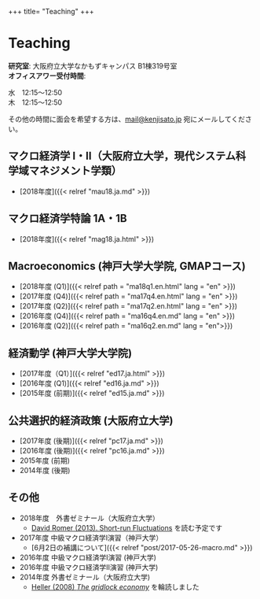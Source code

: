 +++
title= "Teaching"
+++

# Teaching

**研究室**: 大阪府立大学なかもずキャンパス B1棟319号室<br>
**オフィスアワー受付時間**:

水　12:15〜12:50  
木　12:15〜12:50

その他の時間に面会を希望する方は、mail@kenjisato.jp 宛にメールしてください。


## マクロ経済学 I・II（大阪府立大学，現代システム科学域マネジメント学類）

- [2018年度]({{< relref "mau18.ja.md" >}})

## マクロ経済学特論 1A・1B

- [2018年度]({{< relref "mag18.ja.html" >}})


## Macroeconomics (神戸大学大学院, GMAPコース)

- [2018年度 (Q1)]({{< relref path = "ma18q1.en.html" lang = "en" >}})
- [2017年度 (Q4)]({{< relref path = "ma17q4.en.html" lang = "en" >}})
- [2017年度 (Q2)]({{< relref path = "ma17q2.en.html" lang = "en" >}})
- [2016年度 (Q4)]({{< relref path = "ma16q4.en.md" lang = "en" >}})
- [2016年度 (Q2)]({{< relref path = "ma16q2.en.md" lang = "en">}})

## 経済動学 (神戸大学大学院)

- [2017年度（Q1）]({{< relref "ed17.ja.html" >}})
- [2016年度 (Q1)]({{< relref "ed16.ja.md" >}})
- [2015年度 (前期)]({{< relref "ed15.ja.md" >}})


## 公共選択的経済政策 (大阪府立大学)

- [2017年度 (後期)]({{< relref "pc17.ja.md" >}})
- [2016年度 (後期)]({{< relref "pc16.ja.md" >}})
- 2015年度 (前期)
- 2014年度 (後期)

## その他

- 2018年度　外書ゼミナール（大阪府立大学）
  - [David Romer (2013). Short-run Fluctuations](https://eml.berkeley.edu/~dromer/papers/ISMP%20Text%20Graphs%202013.pdf) を読む予定です
- 2017年度 中級マクロ経済学I演習（神戸大学）
  - [6月2日の補講について]({{< relref "post/2017-05-26-macro.md" >}})
- 2016年度 中級マクロ経済学I演習 (神戸大学)
- 2016年度 中級マクロ経済学II演習 (神戸大学)
- 2014年度 外書ゼミナール（大阪府立大学)
  - [Heller (2008) _The gridlock economy_](http://www.amazon.co.jp/Gridlock-Economy-Ownership-Markets-Innovation/dp/0465029167/relref=tmm_hrd_swatch_0?_encoding=UTF8&qid=&sr=) を輪読しました
